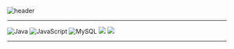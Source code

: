 ![header](https://capsule-render.vercel.app/api?type=waving&color=auto&height=300&section=header&text=⭐%20홍%20준%20호%20⭐&fontSize=90)

<!--
**HongJunny/HongJunny** is a ✨ _special_ ✨ repository because its `README.md` (this file) appears on your GitHub profile.

Here are some ideas to get you started:

- 🔭 I’m currently working on ...
- 🌱 I’m currently learning ...
- 👯 I’m looking to collaborate on ...
- 🤔 I’m looking for help with ...
- 💬 Ask me about ...
- 📫 How to reach me: ...
- 😄 Pronouns: ...
- ⚡ Fun fact: ...
-->

----------------------------------

![Java](https://img.shields.io/badge/Java-007996.svg?&style=for-the-badge&logo=Java&logoColor=white) 
![JavaScript](https://img.shields.io/badge/JavaScript-F7DF1E.svg?&style=for-the-badge&logo=JavaScript&logoColor=black) 
![MySQL](https://img.shields.io/badge/MySQL-4479A1.svg?&style=for-the-badge&logo=MySQL&logoColor=white) 
<img src="https://img.shields.io/badge/html-E34F26?style=for-the-badge&logo=html5&logoColor=white"> 
<img src="https://img.shields.io/badge/css-1572B6?style=for-the-badge&logo=css3&logoColor=white"> 

----------------------------------
